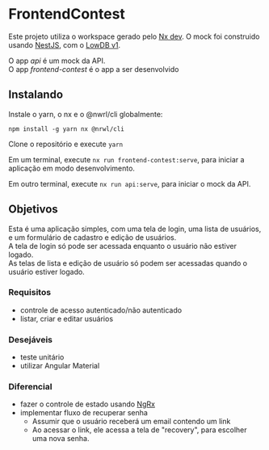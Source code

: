 # FrontendContest

Este projeto utiliza o workspace gerado pelo [Nx dev](https://nx.dev/). O mock foi construido
usando [NestJS](https://nestjs.com/), com o [LowDB v1](https://github.com/typicode/lowdb/tree/v1.0.0).

O app *api* é um mock da API.  
O app *frontend-contest* é o app a ser desenvolvido

## Instalando

Instale o yarn, o nx e o @nwrl/cli globalmente:

`npm install -g yarn nx @nrwl/cli`

Clone o repositório e execute `yarn`

Em um terminal, execute `nx run frontend-contest:serve`, para iniciar a aplicação em modo
desenvolvimento.

Em outro terminal, execute `nx run api:serve`, para iniciar o mock da API.

## Objetivos

Esta é uma aplicação simples, com uma tela de login, uma lista de usuários, e um formulário de cadastro e edição de
usuários.  
A tela de login só pode ser acessada enquanto o usuário não estiver logado.  
As telas de lista e edição de usuário só podem ser acessadas quando o usuário estiver logado.

### Requisitos

* controle de acesso autenticado/não autenticado
* listar, criar e editar usuários

### Desejáveis

* teste unitário
* utilizar Angular Material

### Diferencial

* fazer o controle de estado usando [NgRx](https://ngrx.io)
* implementar fluxo de recuperar senha
  * Assumir que o usuário receberá um email contendo um link
  * Ao acessar o link, ele acessa a tela de "recovery", para escolher uma nova senha.
